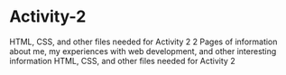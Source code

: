 # Activity-2
HTML, CSS, and other files needed for Activity 2
2 Pages of information about me, my experiences with web development, and other interesting information
HTML, CSS, and other files needed for Activity 2
